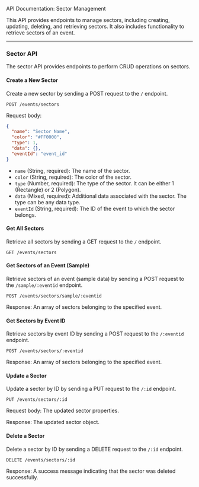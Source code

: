 API Documentation: Sector Management

This API provides endpoints to manage sectors, including creating, updating, deleting, and retrieving sectors. It also includes functionality to retrieve sectors of an event.

---

### Sector API

The sector API provides endpoints to perform CRUD operations on sectors.

#### Create a New Sector

Create a new sector by sending a POST request to the `/` endpoint.

```http
POST /events/sectors
```

Request body:

```json
{
  "name": "Sector Name",
  "color": "#FF0000",
  "type": 1,
  "data": {},
  "eventId": "event_id"
}
```

- `name` (String, required): The name of the sector.
- `color` (String, required): The color of the sector.
- `type` (Number, required): The type of the sector. It can be either 1 (Rectangle) or 2 (Polygon).
- `data` (Mixed, required): Additional data associated with the sector. The type can be any data type.
- `eventId` (String, required): The ID of the event to which the sector belongs.

#### Get All Sectors

Retrieve all sectors by sending a GET request to the `/` endpoint.

```http
GET /events/sectors
```

#### Get Sectors of an Event (Sample)

Retrieve sectors of an event (sample data) by sending a POST request to the `/sample/:eventid` endpoint.

```http
POST /events/sectors/sample/:eventid
```

Response: An array of sectors belonging to the specified event.

#### Get Sectors by Event ID

Retrieve sectors by event ID by sending a POST request to the `/:eventid` endpoint.

```http
POST /events/sectors/:eventid
```

Response: An array of sectors belonging to the specified event.

#### Update a Sector

Update a sector by ID by sending a PUT request to the `/:id` endpoint.

```http
PUT /events/sectors/:id
```

Request body: The updated sector properties.

Response: The updated sector object.

#### Delete a Sector

Delete a sector by ID by sending a DELETE request to the `/:id` endpoint.

```http
DELETE /events/sectors/:id
```

Response: A success message indicating that the sector was deleted successfully.
